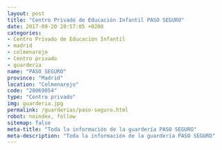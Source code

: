 ```yaml
---
layout: post
title: "Centro Privado de Educación Infantil PASO SEGURO"
date: 2017-09-20 20:57:05 +0200
categories:
- Centro Privado de Educación Infantil
- madrid
- colmenarejo
- Centro privado
- guarderia
name: "PASO SEGURO"
province: "Madrid"
location: "Colmenarejo"
code: "28069054"
type: "Centro privado"
img: guarderia.jpg
permalink: /guarderias/paso-seguro.html
robot: noindex, follow
sitemap: false
meta-title: "Toda la información de la guardería PASO SEGURO"
meta-description: "Toda la información de la guardería PASO SEGURO"
---
```


